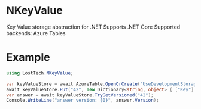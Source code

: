 # NKeyValue
Key Value storage abstraction for .NET
Supports .NET Core
Supported backends: Azure Tables

# Example
```csharp
using LostTech.NKeyValue;

var keyValueStore = await AzureTable.OpenOrCreate("UseDevelopmentStorage=true", "Sample");
await keyValueStore.Put("42", new Dictionary<string, object> { ["Key"] = "value0" });
var answer = await keyValueStore.TryGetVersioned("42");
Console.WriteLine("answer version: {0}", answer.Version);
```